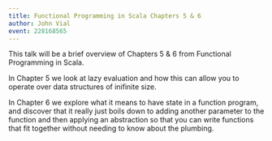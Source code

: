 ```yaml
---
title: Functional Programming in Scala Chapters 5 & 6
author: John Vial
event: 228168565
---
```

This talk will be a brief overview of Chapters 5 & 6 from Functional
Programming in Scala.

In Chapter 5 we look at lazy evaluation and how this can allow you to operate
over data structures of inifinite size.

In Chapter 6 we explore what it means to have state in a function program, and
discover that it really just boils down to adding another parameter to the
function and then applying an abstraction so that you can write functions that
fit together without needing to know about the plumbing.
